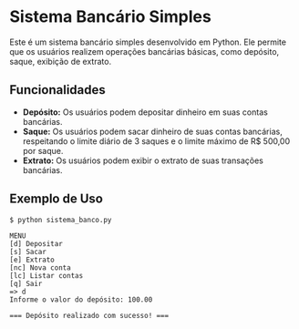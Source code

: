 # Sistema Bancário Simples

Este é um sistema bancário simples desenvolvido em Python. Ele permite que os usuários realizem operações bancárias básicas, como depósito, saque, exibição de extrato.

## Funcionalidades

- **Depósito:** Os usuários podem depositar dinheiro em suas contas bancárias.
- **Saque:** Os usuários podem sacar dinheiro de suas contas bancárias, respeitando o limite diário de 3 saques e o limite máximo de R$ 500,00 por saque.
- **Extrato:** Os usuários podem exibir o extrato de suas transações bancárias.

## Exemplo de Uso

```shell
$ python sistema_banco.py

MENU
[d] Depositar
[s] Sacar
[e] Extrato
[nc] Nova conta
[lc] Listar contas
[q] Sair
=> d
Informe o valor do depósito: 100.00

=== Depósito realizado com sucesso! ===
```
